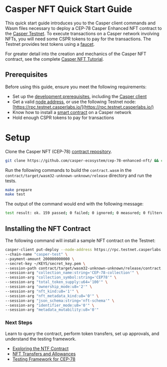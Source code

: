 # Casper NFT Quick Start Guide

This quick start guide introduces you to the Casper client commands and Wasm files necessary to deploy a CEP-78 Casper Enhanced NFT contract to the [Casper Testnet](https://testnet.cspr.live/). To execute transactions on a Casper network involving NFTs, you will need some CSPR tokens to pay for the transactions. The Testnet provides test tokens using a [faucet](https://docs.casper.network/users/testnet-faucet/).

For greater detail into the creation and mechanics of the Casper NFT contract, see the complete [Casper NFT Tutorial](./full-tutorial.md).

## Prerequisites

Before using this guide, ensure you meet the following requirements:

- Set up the [development prerequisites](https://docs.casper.network/developers/prerequisites/), including the [Casper client](https://docs.casper.network/developers/prerequisites/#install-casper-client)
- Get a valid [node address](https://docs.casper.network/developers/prerequisites/#acquire-node-address-from-network-peers), or use the following Testnet node: [https://rpc.testnet.casperlabs.io/](https://rpc.testnet.casperlabs.io/)
- Know how to install a [smart contract](https://docs.casper.network/developers/cli/sending-deploys/) on a Casper network
- Hold enough CSPR tokens to pay for transactions

# Setup

Clone the Casper NFT (CEP-78) [contract repository](https://github.com/casper-ecosystem/cep-78-enhanced-nft/).

```bash
git clone https://github.com/casper-ecosystem/cep-78-enhanced-nft/ && cd cep-78-enhanced-nft
```

Run the following commands to build the `contract.wasm` in the `contract/target/wasm32-unknown-unknown/release` directory and run the tests.

```bash
make prepare
make test
```

The output of the command would end with the following message:

```bash
test result: ok. 159 passed; 0 failed; 0 ignored; 0 measured; 0 filtered out; finished in 15.33s
```

## Installing the NFT Contract

The following command will install a sample NFT contract on the Testnet:

```bash
casper-client put-deploy --node-address https://rpc.testnet.casperlabs.io/ \
--chain-name "casper-test" \
--payment-amount 200000000000 \
--secret-key ~/KEYS/secret_key.pem \
--session-path contract/target/wasm32-unknown-unknown/release/contract.wasm \
--session-arg "collection_name:string='CEP-78-collection'" \
--session-arg "collection_symbol:string='CEP78'" \
--session-arg "total_token_supply:u64='100'" \
--session-arg "ownership_mode:u8='2'" \
--session-arg "nft_kind:u8='1'" \
--session-arg "nft_metadata_kind:u8='0'" \
--session-arg "json_schema:string='nft-schema'" \
--session-arg "identifier_mode:u8='0'" \
--session-arg "metadata_mutability:u8='0'"
```

### Next Steps

Learn to query the contract, perform token transfers, set up approvals, and understand the testing framework.

- [Exploring the NTF Contract](./query.md)
- [NFT Transfers and Allowances](./transfer.md)
- [Testing Framework for CEP-78](./tests.md)